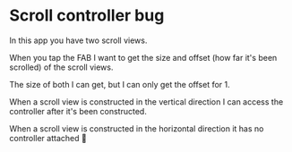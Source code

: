 # Scroll controller bug

In this app you have two scroll views.

When you tap the FAB I want to get the size and offset (how far it's been scrolled) of the scroll views. 

The size of both I can get, but I can only get the offset for 1. 

When a scroll view is constructed in the vertical direction I can access the controller after it's been constructed. 

When a scroll view is constructed in the horizontal direction it has no controller attached 🤯
